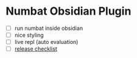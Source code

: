 # Numbat Obsidian Plugin
- [ ] run numbat inside obsidian
- [ ] nice styling
- [ ] live repl (auto evaluation)
- [ ] [release checklist](https://github.com/obsidianmd/obsidian-sample-plugin?tab=readme-ov-file#releasing-new-releases)
